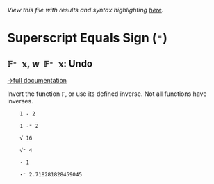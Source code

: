 *View this file with results and syntax highlighting [here](https://mlochbaum.github.io/BQN/help/undo.html).*

# Superscript Equals Sign (`⁼`)

## `𝔽⁼ 𝕩`, `𝕨 𝔽⁼ 𝕩`: Undo
[→full documentation](../doc/undo.md)

Invert the function `𝔽`, or use its defined inverse. Not all functions have inverses.


        1 - 2

        1 -⁼ 2

        √ 16

        √⁼ 4

        ⋆ 1

        ⋆⁼ 2.718281828459045
